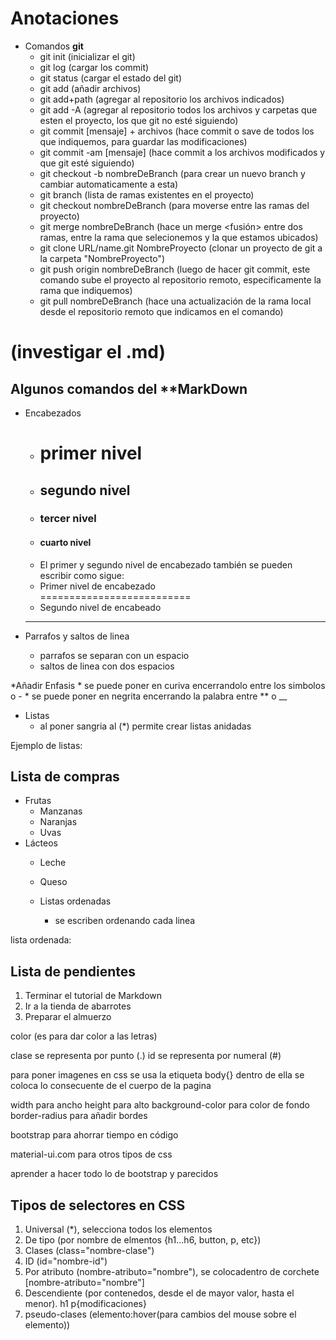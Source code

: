 # Anotaciones
* Comandos **git**
    * git init (inicializar el git)
    * git log (cargar los commit)
    * git status (cargar el estado del git)
    * git add (añadir archivos)
    * git add+path (agregar al repositorio los archivos indicados)
    * git add -A (agregar al repositorio todos los archivos y carpetas que esten el proyecto, los que git no esté siguiendo)
    * git commit [mensaje] + archivos (hace commit o save de todos los que indiquemos, para guardar las modificaciones)
    * git commit -am [mensaje] (hace commit a los archivos modificados y que git esté siguiendo)
    * git checkout -b nombreDeBranch (para crear un nuevo branch <rama> y cambiar automaticamente a esta)
    * git branch (lista de ramas existentes en el proyecto)
    * git checkout nombreDeBranch (para moverse entre las ramas del proyecto)
    * git merge nombreDeBranch (hace un merge <fusión> entre dos ramas, entre la rama que selecionemos y la que estamos ubicados)
    * git clone URL/name.git NombreProyecto (clonar un proyecto de git a la carpeta "NombreProyecto")
    * git push origin nombreDeBranch (luego de hacer git commit, este comando sube el proyecto al repositorio remoto, especificamente la rama que indiquemos)
    * git pull nombreDeBranch (hace una actualización de la rama local desde el repositorio remoto  que indicamos en el comando)

# (investigar el .md)
## Algunos comandos del **MarkDown
* Encabezados 
    * # primer nivel
    * ## segundo nivel
    * ### tercer nivel
    * #### cuarto nivel
    * El primer y segundo nivel de encabezado también se pueden escribir como sigue:
    * Primer nivel de encabezado  
    ==========================
    * Segundo nivel de encabeado  
    --------------------------

* Parrafos y saltos de linea
    * parrafos se separan con un espacio
    * saltos de linea con dos espacios

*Añadir Enfasis 
    * se puede poner en curiva encerrandolo entre los simbolos o -
    * se puede poner en negrita encerrando la palabra entre ** o __

* Listas
    * al poner sangria al (*) permite crear listas anidadas

Ejemplo de listas:  

Lista de compras
---------------
* Frutas
  * Manzanas
  * Naranjas
  * Uvas
* Lácteos
  * Leche
  * Queso

  * Listas ordenadas
    * se escriben ordenando cada linea 

lista ordenada:  

Lista de pendientes
------------------
1. Terminar el tutorial de Markdown
2. Ir a la tienda de abarrotes
3. Preparar el almuerzo

color (es para dar color a las letras)

clase se representa por punto (.)
id se representa por numeral (#)

para poner imagenes en css se usa la etiqueta body{}
dentro de ella se coloca lo consecuente de el cuerpo de la pagina 

width para ancho
height para alto
background-color para color de fondo
border-radius para añadir bordes

bootstrap para ahorrar tiempo en código

material-ui.com para otros tipos de css

aprender a hacer todo lo de bootstrap y parecidos

Tipos de selectores en CSS
--------------------------
1. Universal (*), selecciona todos los elementos
2. De tipo (por nombre de elmentos {h1...h6, button, p, etc})
3. Clases (class="nombre-clase")
4. ID (id="nombre-id")
6. Por atributo (nombre-atributo="nombre"), se colocadentro de corchete [nombre-atributo="nombre"]
7. Descendiente (por contenedos, desde el de mayor valor, hasta el menor). h1 p{modificaciones}
8. pseudo-clases (elemento:hover(para cambios del mouse sobre el elemento))